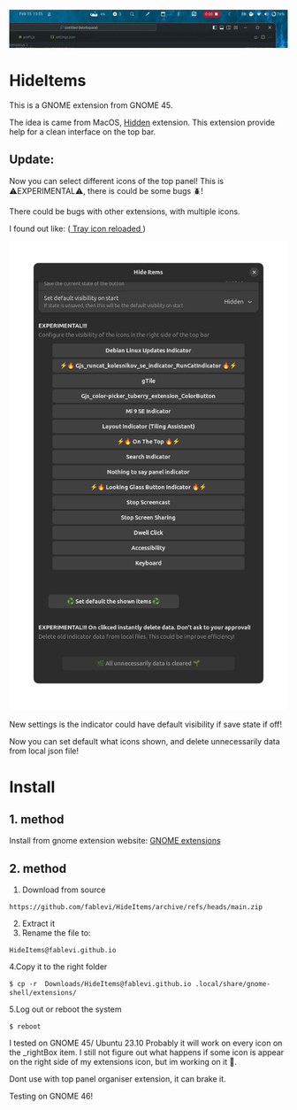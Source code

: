 <p align='center'>
        <img src='./pics/hideiconsext.gif'>
</p>

# HideItems
This is a GNOME extension from GNOME 45.

The idea is came from MacOS, [Hidden](https://github.com/dwarvesf/hidden) extension.
This extension provide help for a clean interface on the top bar.

## Update:
Now you can select different icons of the top panel!
This is ⚠️EXPERIMENTAL⚠️, there is could be some bugs 🪲!

There could be bugs with other extensions, with multiple icons.

I found out like: ([ Tray icon reloaded ](https://github.com/MartinPL/Tray-Icons-Reloaded))

<p align='center'>
        <img src='./pics/prefs.png'>
</p>

New settings is the indicator could have default visibility if save state if off!

Now you can set default what icons shown, and delete unnecessarily data from local json file!

# Install

  ## 1. method
  Install from gnome extension website: [GNOME extensions](https://extensions.gnome.org/extension/6771/hide-items/)  
  ## 2. method
  1. Download from source

    https://github.com/fablevi/HideItems/archive/refs/heads/main.zip

  2. Extract it
  3. Rename the file to:

    HideItems@fablevi.github.io

  4.Copy it to the right folder

    $ cp -r  Downloads/HideItems@fablevi.github.io .local/share/gnome-shell/extensions/

  5.Log out or reboot the system

    $ reboot
     
I tested on GNOME 45/ Ubuntu 23.10
Probably it will work on every icon on the _rightBox item. I still not figure out what happens if some icon is appear on the right side of my extensions icon, but im working on it 🙂.

Dont use with top panel organiser extension, it can brake it.

Testing on GNOME 46!
